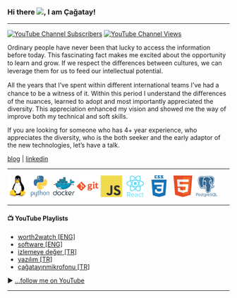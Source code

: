 ### Hi there <img src="https://raw.githubusercontent.com/MartinHeinz/MartinHeinz/master/wave.gif" width="30px">, I am Çağatay!

---

[![YouTube Channel Subscribers](https://img.shields.io/youtube/channel/subscribers/UCS6xw1ilatdmC7M4SKWtr1w?style=social)](https://www.youtube.com/channel/UCS6xw1ilatdmC7M4SKWtr1w?sub_confirmation=1) [![YouTube Channel Views](https://img.shields.io/youtube/channel/views/UCS6xw1ilatdmC7M4SKWtr1w?style=social)](https://www.youtube.com/channel/UCS6xw1ilatdmC7M4SKWtr1w?sub_confirmation=1)

Ordinary people have never been that lucky to access the information before today. This fascinating fact makes me excited about the opportunity to learn and grow. If we respect the diﬀerences between cultures, we can leverage them for us to feed our intellectual potential. 

All the years that I’ve spent within diﬀerent international teams I’ve had a chance to be a witness of it. Within this period I understand the diﬀerences of the nuances, learned to adopt and most importantly appreciated the diversity. This appreciation enhanced my vision and showed me the way of improve both my technical and soft skills. 

If you are looking for someone who has 4+ year experience, who appreciates the diversity, who is the both seeker and the early adaptor of the new technologies, let’s have a talk.


[blog](https://cagataytanyildiz.com/) | [linkedin](https://linkedin.com/in/cagta) 

---

<img src="https://github.com/devicons/devicon/blob/master/icons/linux/linux-original.svg" alt="Python" width="45" height="50"/> <img src="https://github.com/devicons/devicon/blob/master/icons/python/python-original-wordmark.svg" alt="Python" width="50" height="50"/> <img src="https://github.com/devicons/devicon/blob/master/icons/docker/docker-original-wordmark.svg" alt="Python" width="50" height="50"/> <img src="https://github.com/devicons/devicon/blob/master/icons/git/git-plain-wordmark.svg" alt="Git" width="50" height="50"/> <img src="https://github.com/devicons/devicon/blob/master/icons/javascript/javascript-original.svg" alt="JavaScript" width="50" height="50"/> <img src="https://github.com/devicons/devicon/blob/master/icons/react/react-original-wordmark.svg" alt="JavaScript" width="50" height="50"/> 
<img src="https://github.com/devicons/devicon/blob/master/icons/css3/css3-plain-wordmark.svg" alt="CSS" width="50" height="50"/> <img src="https://github.com/devicons/devicon/blob/master/icons/html5/html5-original.svg" alt="HTML" width="50" height="50"/>
<img src="https://github.com/devicons/devicon/blob/master/icons/postgresql/postgresql-plain-wordmark.svg" alt="PostgreSQL" width="50" height="50"/>

---

#### 📺 YouTube Playlists

<!-- YOUTUBE-VIDEOS-LIST:START -->
- [worth2watch [ENG]](https://www.youtube.com/watch?v=YQOrqAKKcUQ&list=PLTmfDkA8k73zxu9_7pGevL6OSpMg21Q8U)
- [software [ENG]](https://www.youtube.com/watch?v=Ns__YpRneBA&list=PLTmfDkA8k73yOWuLROLvtYOI1ipj4PNi8)
- [izlemeye değer [TR]](https://www.youtube.com/watch?v=g3HKiZ7Tb8s&list=PLTmfDkA8k73wZc8khMmmTsvSGBlAJ_SuV)
- [yazılım [TR]](https://www.youtube.com/watch?v=ft1GrskUIlM&list=PLTmfDkA8k73wKzl4GnHOlTlaCPVDGsqdV)
- [çağatayınmikrofonu [TR]](https://www.youtube.com/watch?v=zd-wHKcDb-w&list=PLTmfDkA8k73wKeBY-8JfKGwQ2YXu97_jy)
<!-- YOUTUBE-VIDEOS-LIST:END -->


▶ [...follow me on YouTube](https://www.youtube.com/channel/UCS6xw1ilatdmC7M4SKWtr1w?sub_confirmation=1)

---
